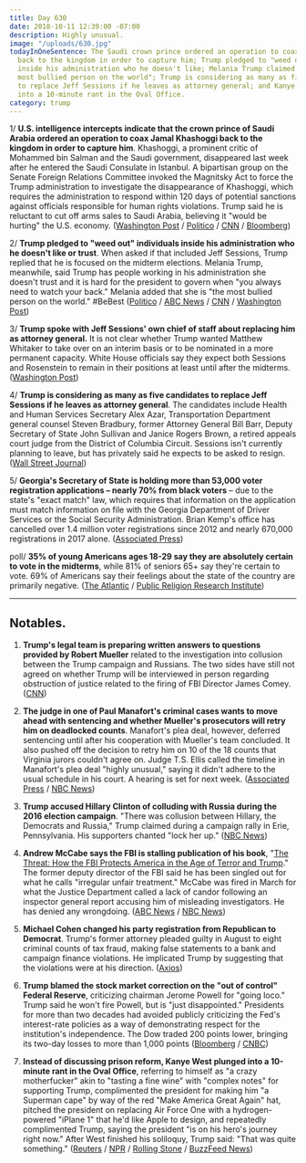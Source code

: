 ```yaml
---
title: Day 630
date: 2018-10-11 12:39:00 -07:00
description: Highly unusual.
image: "/uploads/630.jpg"
todayInOneSentence: The Saudi crown prince ordered an operation to coax Jamal Khashoggi
  back to the kingdom in order to capture him; Trump pledged to "weed out" individuals
  inside his administration who he doesn't like; Melania Trump claimed she is "the
  most bullied person on the world"; Trump is considering as many as five candidates
  to replace Jeff Sessions if he leaves as attorney general; and Kanye West plunged
  into a 10-minute rant in the Oval Office.
category: trump
---
```


1/ **U.S. intelligence intercepts indicate that the crown prince of Saudi Arabia ordered an operation to coax Jamal Khashoggi back to the kingdom in order to capture him**. Khashoggi, a prominent critic of Mohammed bin Salman and the Saudi government, disappeared last week after he entered the Saudi Consulate in Istanbul. A bipartisan group on the Senate Foreign Relations Committee invoked the Magnitsky Act to force the Trump administration to investigate the disappearance of Khashoggi, which requires the administration to respond within 120 days of potential sanctions against officials responsible for human rights violations. Trump said he is reluctant to cut off arms sales to Saudi Arabia, believing it "would be hurting" the U.S. economy. ([Washington Post](https://www.washingtonpost.com/world/national-security/crown-prince-sought-to-lure-khashoggi-back-to-saudi-arabia-and-detain-him-us-intercepts-show/2018/10/10/57bd7948-cc9a-11e8-920f-dd52e1ae4570_story.html) / [Politico](https://www.politico.com/story/2018/10/11/trump-saudi-arabia-arms-sales-khashoggi-disappearance-892060) / [CNN](https://www.cnn.com/2018/10/10/politics/corker-menendez-letter-trump-saudi-sanctions-jamal-khashoggi/index.html) / [Bloomberg](https://www.bloomberg.com/news/articles/2018-10-10/u-s-probe-of-saudi-arabia-in-khashoggi-case-forced-by-senators))

2/ **Trump pledged to "weed out" individuals inside his administration who he doesn't like or trust**. When asked if that included Jeff Sessions, Trump replied that he is focused on the midterm elections. Melania Trump, meanwhile, said Trump has people working in his administration she doesn't trust and it is hard for the president to govern when "you always need to watch your back." Melania added that she is "the most bullied person on the world." #BeBest ([Politico](https://www.politico.com/story/2018/10/11/trump-weed-out-administration-893190) / [ABC News](https://abcnews.go.com/Politics/melania-trump-bullied-people-world-distrusts-west-wing/story?id=58419018) / [CNN](https://www.cnn.com/2018/10/11/politics/melania-trump-be-best-initiative-bullying/index.html) / [Washington Post](https://www.washingtonpost.com/politics/melania-trump-says-there-are-people-in-the-white-house-she-doesnt-trust/2018/10/11/85a0deb8-cd3f-11e8-a360-85875bac0b1f_story.html?utm_term=.d75bc7de2856))

3/ **Trump spoke with Jeff Sessions' own chief of staff about replacing him as attorney general.** It is not clear whether Trump wanted Matthew Whitaker to take over on an interim basis or to be nominated in a more permanent capacity. White House officials say they expect both Sessions and Rosenstein to remain in their positions at least until after the midterms. ([Washington Post](https://www.washingtonpost.com/world/national-security/trump-talked-with-jeff-sessionss-own-chief-of-staff-about-replacing-him-as-attorney-general/2018/10/10/e010211c-ccc5-11e8-a3e6-44daa3d35ede_story.html?utm_term=.3191dc0a0175))

4/ **Trump is considering as many as five candidates to replace Jeff Sessions if he leaves as attorney general**. The candidates include Health and Human Services Secretary Alex Azar, Transportation Department general counsel Steven Bradbury, former Attorney General Bill Barr, Deputy Secretary of State John Sullivan and Janice Rogers Brown, a retired appeals court judge from the District of Columbia Circuit. Sessions isn't currently planning to leave, but has privately said he expects to be asked to resign. ([Wall Street Journal](https://www.wsj.com/articles/trump-is-mulling-candidates-who-could-replace-jeff-sessions-1539290740))

5/ **Georgia's Secretary of State is holding more than 53,000 voter registration applications – nearly 70% from black voters** – due to the state's "exact match" law, which requires that information on the application must match information on file with the Georgia Department of Driver Services or the Social Security Administration. Brian Kemp's office has cancelled over 1.4 million voter registrations since 2012 and nearly 670,000 registrations in 2017 alone. ([Associated Press](https://apnews.com/fb011f39af3b40518b572c8cce6e906c))

poll/ **35% of young Americans ages 18-29 say they are absolutely certain to vote in the midterms**, while 81% of seniors 65\+ say they're certain to vote. 69% of Americans say their feelings about the state of the country are primarily negative. ([The Atlantic](https://www.theatlantic.com/politics/archive/2018/10/poll-shows-activism-highest-among-non-religious-democrats/572674/) / [Public Religion Research Institute](https://www.prri.org/research/american-democracy-in-crisis-civic-engagement-young-adult-activism-and-the-2018-midterm-elections/))

---

## Notables.

1. **Trump's legal team is preparing written answers to questions provided by Robert Mueller** related to the investigation into collusion between the Trump campaign and Russians. The two sides have still not agreed on whether Trump will be interviewed in person regarding obstruction of justice related to the firing of FBI Director James Comey. ([CNN](https://www.cnn.com/2018/10/11/politics/trump-lawyers-preparing-answers-mueller-questions/index.html))

2. **The judge in one of Paul Manafort's criminal cases wants to move ahead with sentencing and whether Mueller's prosecutors will retry him on deadlocked counts**. Manafort's plea deal, however, deferred sentencing until after his cooperation with Mueller's team concluded. It also pushed off the decision to retry him on 10 of the 18 counts that Virginia jurors couldn't agree on. Judge T.S. Ellis called the timeline in Manafort's plea deal "highly unusual," saying it didn't adhere to the usual schedule in his court. A hearing is set for next week. ([Associated Press](https://apnews.com/90fa9f48e4964be3b9b5862de2c4eef1) / [NBC News](https://www.nbcnews.com/politics/politics-news/mueller-can-t-hold-threat-re-trial-over-manafort-s-n918991))

3. **Trump accused Hillary Clinton of colluding with Russia during the 2016 election campaign**. "There was collusion between Hillary, the Democrats and Russia," Trump claimed during a campaign rally in Erie, Pennsylvania. His supporters chanted "lock her up." ([NBC News](https://www.nbcnews.com/politics/politics-news/trump-accuses-hillary-clinton-colluding-russia-crowd-chants-lock-her-n918836))

4. **Andrew McCabe says the FBI is stalling publication of his book**, "[The Threat: How the FBI Protects America in the Age of Terror and Trump](https://amzn.to/2IQO27Z)." The former deputy director of the FBI said he has been singled out for what he calls "irregular unfair treatment." McCabe was fired in March for what the Justice Department called a lack of candor following an inspector general report accusing him of misleading investigators. He has denied any wrongdoing. ([ABC News](https://abcnews.go.com/Politics/fired-official-andrew-mccabe-accuses-fbi-stalling-upcoming/story?id=58420204) / [NBC News](https://www.nbcnews.com/news/us-news/andrew-mccabe-says-his-book-has-been-delayed-fbi-review-n919066))

5. **Michael Cohen changed his party registration from Republican to Democrat**. Trump's former attorney pleaded guilty in August to eight criminal counts of tax fraud, making false statements to a bank and campaign finance violations. He implicated Trump by suggesting that the violations were at his direction. ([Axios](https://www.axios.com/michael-cohen-becomes-democrat-a73c59a5-2000-4f8f-b4d5-29d66deda15c.html))

6. **Trump blamed the stock market correction on the "out of control" Federal Reserve**, criticizing chairman Jerome Powell for "going loco." Trump said he won't fire Powell, but is "just disappointed." Presidents for more than two decades had avoided publicly criticizing the Fed's interest-rate policies as a way of demonstrating respect for the institution's independence. The Dow traded 200 points lower, bringing its two-day losses to more than 1,000 points ([Bloomberg](https://www.bloomberg.com/news/articles/2018-10-11/trump-escalates-fed-assault-laments-high-rate-he-s-paying) / [CNBC](https://www.cnbc.com/2018/10/11/trump-says-the-stock-market-correction-caused-by-the-federal-reserve.html))

7. **Instead of discussing prison reform, Kanye West plunged into a 10-minute rant in the Oval Office**, referring to himself as "a crazy motherfucker" akin to "tasting a fine wine" with "complex notes" for supporting Trump, complimented the president for making him "a Superman cape" by way of the red "Make America Great Again" hat, pitched the president on replacing Air Force One with a hydrogen-powered "iPlane 1" that he'd like Apple to design, and repeatedly complimented Trump, saying the president "is on his hero's journey right now." After West finished his soliloquy, Trump said: "That was quite something." ([Reuters](https://www.reuters.com/article/us-usa-trump-kanye/kanye-west-defends-support-for-trump-in-front-of-trump-idUSKCN1ML26N) / [NPR](https://www.npr.org/2018/10/11/656561471/quite-something-kanye-west-makes-a-statement-in-the-oval-office) / [Rolling Stone](https://www.rollingstone.com/politics/politics-news/kanye-west-trump-oval-office-white-house-meeting-736405/) / [BuzzFeed News](https://www.buzzfeednews.com/article/tanyachen/kanye-west-donald-trump-white-house))